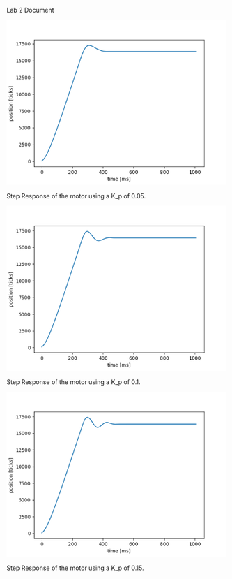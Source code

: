 Lab 2 Document

![alt text](K_p_0.05.png)

Step Response of the motor using a K_p of 0.05.

![alt text](K_p_0.1.png)

Step Response of the motor using a K_p of 0.1.

![alt text](K_p_0.15.png)

Step Response of the motor using a K_p of 0.15.